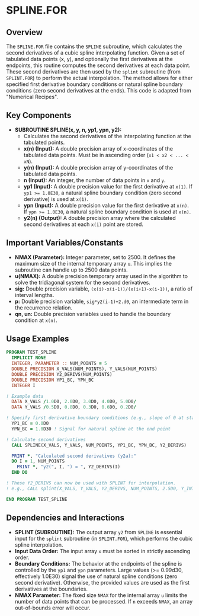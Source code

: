 # SPLINE.FOR

## Overview

The `SPLINE.FOR` file contains the `SPLINE` subroutine, which calculates the second derivatives of a cubic spline interpolating function. Given a set of tabulated data points (x, y), and optionally the first derivatives at the endpoints, this routine computes the second derivatives at each data point. These second derivatives are then used by the `splint` subroutine (from `SPLINT.FOR`) to perform the actual interpolation. The method allows for either specified first derivative boundary conditions or natural spline boundary conditions (zero second derivatives at the ends). This code is adapted from "Numerical Recipes".

## Key Components

*   **SUBROUTINE SPLINE(x, y, n, yp1, ypn, y2):**
    *   Calculates the second derivatives of the interpolating function at the tabulated points.
    *   **x(n) (Input):** A double precision array of x-coordinates of the tabulated data points. Must be in ascending order (`x1 < x2 < ... < xN`).
    *   **y(n) (Input):** A double precision array of y-coordinates of the tabulated data points.
    *   **n (Input):** An integer, the number of data points in `x` and `y`.
    *   **yp1 (Input):** A double precision value for the first derivative at `x(1)`. If `yp1 >= 1.0E30`, a natural spline boundary condition (zero second derivative) is used at `x(1)`.
    *   **ypn (Input):** A double precision value for the first derivative at `x(n)`. If `ypn >= 1.0E30`, a natural spline boundary condition is used at `x(n)`.
    *   **y2(n) (Output):** A double precision array where the calculated second derivatives at each `x(i)` point are stored.

## Important Variables/Constants

*   **NMAX (Parameter):** Integer parameter, set to 2500. It defines the maximum size of the internal temporary array `u`. This implies the subroutine can handle up to 2500 data points.
*   **u(NMAX):** A double precision temporary array used in the algorithm to solve the tridiagonal system for the second derivatives.
*   **sig:** Double precision variable, `(x(i)-x(i-1))/(x(i+1)-x(i-1))`, a ratio of interval lengths.
*   **p:** Double precision variable, `sig*y2(i-1)+2.d0`, an intermediate term in the recurrence relation.
*   **qn, un:** Double precision variables used to handle the boundary condition at `x(n)`.

## Usage Examples

```fortran
PROGRAM TEST_SPLINE
  IMPLICIT NONE
  INTEGER, PARAMETER :: NUM_POINTS = 5
  DOUBLE PRECISION X_VALS(NUM_POINTS), Y_VALS(NUM_POINTS)
  DOUBLE PRECISION Y2_DERIVS(NUM_POINTS)
  DOUBLE PRECISION YP1_BC, YPN_BC
  INTEGER I

! Example data
  DATA X_VALS /1.0D0, 2.0D0, 3.0D0, 4.0D0, 5.0D0/
  DATA Y_VALS /0.5D0, 0.8D0, 0.3D0, 0.6D0, 0.2D0/

! Specify first derivative boundary conditions (e.g., slope of 0 at start, natural at end)
  YP1_BC = 0.0D0
  YPN_BC = 1.0D30 ! Signal for natural spline at the end point

! Calculate second derivatives
  CALL SPLINE(X_VALS, Y_VALS, NUM_POINTS, YP1_BC, YPN_BC, Y2_DERIVS)

  PRINT *, "Calculated second derivatives (y2a):"
  DO I = 1, NUM_POINTS
    PRINT *, "y2(", I, ") = ", Y2_DERIVS(I)
  END DO

! These Y2_DERIVS can now be used with SPLINT for interpolation.
! e.g., CALL splint(X_VALS, Y_VALS, Y2_DERIVS, NUM_POINTS, 2.5D0, Y_INTERP)

END PROGRAM TEST_SPLINE
```

## Dependencies and Interactions

*   **SPLINT (SUBROUTINE):** The output array `y2` from `SPLINE` is essential input for the `splint` subroutine (in `SPLINT.FOR`), which performs the cubic spline interpolation.
*   **Input Data Order:** The input array `x` must be sorted in strictly ascending order.
*   **Boundary Conditions:** The behavior at the endpoints of the spline is controlled by the `yp1` and `ypn` parameters. Large values (>= 0.99d30, effectively 1.0E30) signal the use of natural spline conditions (zero second derivative). Otherwise, the provided values are used as the first derivatives at the boundaries.
*   **NMAX Parameter:** The fixed size `NMAX` for the internal array `u` limits the number of data points that can be processed. If `n` exceeds `NMAX`, an array out-of-bounds error will occur.
```
